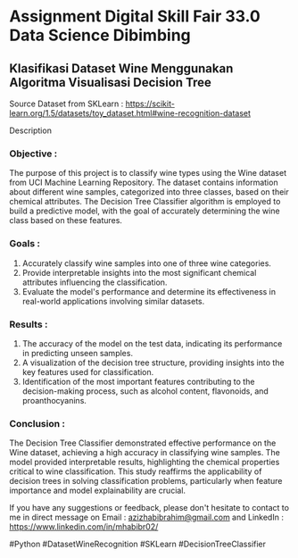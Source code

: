 # Assignment Digital Skill Fair 33.0 Data Science Dibimbing
## Klasifikasi Dataset Wine Menggunakan Algoritma Visualisasi Decision Tree
Source Dataset from SKLearn : https://scikit-learn.org/1.5/datasets/toy_dataset.html#wine-recognition-dataset

Description

### Objective :
The purpose of this project is to classify wine types using the Wine dataset from UCI Machine Learning Repository. The dataset contains information about different wine samples, categorized into three classes, based on their chemical attributes. The Decision Tree Classifier algorithm is employed to build a predictive model, with the goal of accurately determining the wine class based on these features.

### Goals :
1. Accurately classify wine samples into one of three wine categories.
2. Provide interpretable insights into the most significant chemical attributes influencing the classification.
3. Evaluate the model's performance and determine its effectiveness in real-world applications involving similar datasets.

### Results :
1. The accuracy of the model on the test data, indicating its performance in predicting unseen samples.
2. A visualization of the decision tree structure, providing insights into the key features used for classification.
3. Identification of the most important features contributing to the decision-making process, such as alcohol content, flavonoids, and proanthocyanins.
   
### Conclusion :
The Decision Tree Classifier demonstrated effective performance on the Wine dataset, achieving a high accuracy in classifying wine samples. The model provided interpretable results, highlighting the chemical properties critical to wine classification. This study reaffirms the applicability of decision trees in solving classification problems, particularly when feature importance and model explainability are crucial.

If you have any suggestions or feedback, please don't hesitate to contact to me in direct message on Email : azizhabibrahim@gmail.com and LinkedIn : https://www.linkedin.com/in/mhabibr02/

#Python #DatasetWineRecognition #SKLearn #DecisionTreeClassifier
